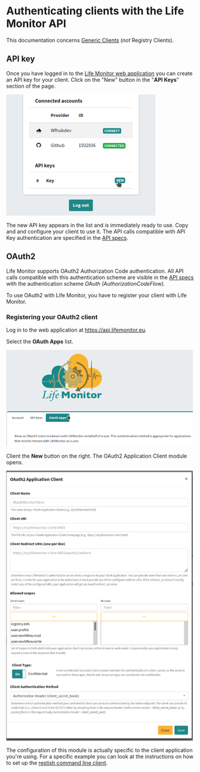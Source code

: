 # Authenticating clients with the Life Monitor API

This documentation concerns [Generic Clients](lm_api_specs#clients) (*not*
Registry Clients).

## API key

Once you have logged in to the [Life Monitor web
application](https://api.lifemonitor.eu) you can create an API key for your
client.  Click on the "New" button in the "**API Keys**" section of the page.

<img alt="LM Click to create new API key" src="images/lm_click_new_api_key.png" width="400" />

The new API key appears in the list and is immediately ready to use.  Copy and
and configure your client to use it.  The API calls compatible with API Key
authentication are specified in the [API
specs](https://api.lifemonitor.eu/static/apidocs.html).


## OAuth2

Life Monitor supports OAuth2 Authorization Code authentication.  All API calls
compatible with this authentication scheme are visible in the [API specs](https://api.lifemonitor.eu/static/apidocs.html) with the authentication scheme *OAuth (AuthorizationCodeFlow)*.

To use OAuth2 with Life Monitor, you have to register your client with Life
Monitor.

### Registering your OAuth2 client


Log in to the web application at <https://api.lifemonitor.eu>.

Select the **OAuth Apps** list.

<img alt="LM OAuth Apps list" src="images/lm_oauth_apps.png" width="500" />

Client the **New** button on the right.  The OAuth2 Application Client module
opens.

<img alt="LM OAuth Application Client"
src="images/lm_oauth2_application_client.png" width="500" />

The configuration of this module is actually specific to the client application
you're using.  For a specific example you can look at the instructions on how to
set up the [restish command line client](restish-cli).
